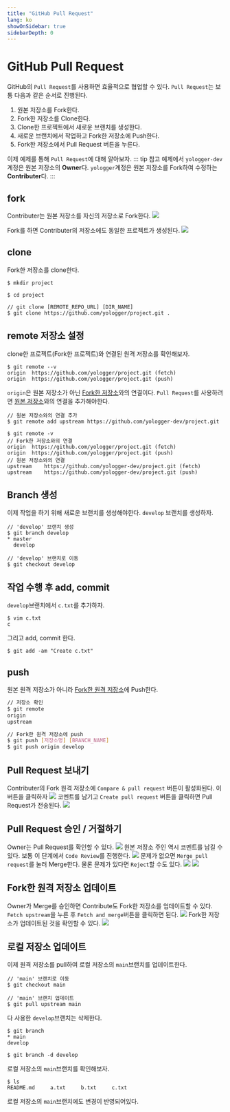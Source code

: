 ```yaml
---
title: "GitHub Pull Request"
lang: ko
showOnSidebar: true
sidebarDepth: 0
---
```


# GitHub Pull Request
GitHub의 `Pull Request`를 사용하면 효율적으로 협업할 수 있다. `Pull Request`는 보통 다음과 같은 순서로 진행된다.

1. 원본 저장소를 Fork한다.
2. Fork한 저장소를 Clone한다.
3. Clone한 프로젝트에서 새로운 브랜치를 생성한다.
4. 새로운 브랜치에서 작업하고 Fork한 저장소에 Push한다.
5. Fork한 저장소에서 Pull Request 버튼을 누른다.

이제 예제를 통해 `Pull Request`에 대해 알아보자.
::: tip 참고
예제에서 `yologger-dev`계정은 원본 저장소의 <b>Owner</b>다.
`yologger`계정은 원본 저장소를 Fork하여 수정하는 <b>Contributer</b>다.
:::

## fork

Contributer는 원본 저장소를 자신의 저장소로 Fork한다.
![](./190112_git_pull_request/1.png)

Fork를 하면 Contributer의 저장소에도 동일한 프로젝트가 생성된다.
![](./190112_git_pull_request/2.png)

## clone
Fork한 저장소를 clone한다.
``` shellsession
$ mkdir project

$ cd project

// git clone [REMOTE_REPO_URL] [DIR_NAME]
$ git clone https://github.com/yologger/project.git .
```

## remote 저장소 설정
clone한 프로젝트(Fork한 프로젝트)와 연결된 원격 저장소를 확인해보자.
``` shellsession
$ git remote --v
origin	https://github.com/yologger/project.git (fetch)
origin	https://github.com/yologger/project.git (push)
```
`origin`은 원본 저장소가 아닌 <u>Fork한 저장소</u>와의 연결이다. `Pull Request`를 사용하려면 <u>원본 저장소</u>와의 연결을 추가해야한다.
``` shellsession
// 원본 저장소와의 연결 추가
$ git remote add upstream https://github.com/yologger-dev/project.git
```
``` shellsession
$ git remote -v
// Fork한 저장소와의 연결
origin	https://github.com/yologger/project.git (fetch)
origin	https://github.com/yologger/project.git (push)
// 원본 저장소와의 연결
upstream	https://github.com/yologger-dev/project.git (fetch)
upstream	https://github.com/yologger-dev/project.git (push)
```

## Branch 생성
이제 작업을 하기 위해 새로운 브랜치를 생성해야한다. `develop` 브랜치를 생성하자.
``` shellsession
// 'develop' 브랜치 생성
$ git branch develop
* master
  develop

// 'develop' 브랜치로 이동
$ git checkout develop 
```

## 작업 수행 후 add, commit
`develop`브랜치에서 `c.txt`를 추가하자.
``` shellsession
$ vim c.txt
c
```
그리고 add, commit 한다.
``` shellsession
$ git add -am "Create c.txt"
```

##  push
원본 원격 저장소가 아니라 <u>Fork한 원격 저장소</u>에 Push한다.
```bash
// 저장소 확인
$ git remote
origin
upstream

// Fork한 원격 저장소에 push
$ git push [저장소명] [BRANCH_NAME]
$ git push origin develop
```

## Pull Request 보내기
Contributer의 Fork 원격 저장소에 `Compare & pull request` 버튼이 활성화된다. 이 버튼을 클릭하자
![](./190112_git_pull_request/3.png)
코멘트를 남기고 `Create pull request` 버튼을 클릭하면 Pull Request가 전송된다.
![](./190112_git_pull_request/4.png)

## Pull Request 승인 / 거절하기
Owner는 Pull Request를 확인할 수 있다. 
![](./190112_git_pull_request/5.png)
원본 저장소 주인 역시 코멘트를 남길 수 있다. 보통 이 단계에서 `Code Review`를 진행한다.
![](./190112_git_pull_request/6.png)
문제가 없으면 `Merge pull request`를 눌러 Merge한다. 물론 문제가 있다면 `Reject`할 수도 있다.
![](./190112_git_pull_request/7.png)
![](./190112_git_pull_request/8.png)

## Fork한 원격 저장소 업데이트
Owner가 Merge를 승인하면 Contribute도 Fork한 저장소를 업데이트할 수 있다. `Fetch upstream`을 누른 후 `Fetch and merge`버튼을 클릭하면 된다.
![](./190112_git_pull_request/9.png)
Fork한 저장소가 업데이트된 것을 확인할 수 있다.
![](./190112_git_pull_request/10.png)

## 로컬 저장소 업데이트
이제 원격 저장소를 pull하여 로컬 저장소의 `main`브랜치를 업데이트한다.
``` shellsession
// 'main' 브랜치로 이동
$ git checkout main

// 'main' 브랜치 업데이트
$ git pull upstream main
```
다 사용한 `develop`브랜치는 삭제한다.
``` shellsession
$ git branch
* main
develop

$ git branch -d develop
``` 
로컬 저장소의 `main`브랜치를 확인해보자.
``` shellsession
$ ls
README.md     a.txt     b.txt     c.txt
```
로컬 저장소의 `main`브랜치에도 변경이 반영되어있다.